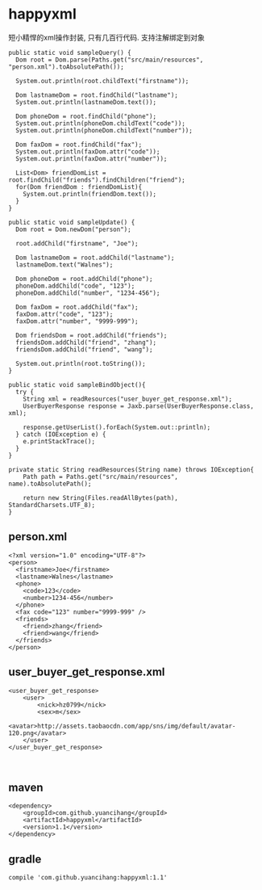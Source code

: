 # happyxml
短小精悍的xml操作封装, 只有几百行代码. 支持注解绑定到对象

    public static void sampleQuery() {
      Dom root = Dom.parse(Paths.get("src/main/resources", "person.xml").toAbsolutePath());

      System.out.println(root.childText("firstname"));

      Dom lastnameDom = root.findChild("lastname");
      System.out.println(lastnameDom.text());

      Dom phoneDom = root.findChild("phone");
      System.out.println(phoneDom.childText("code"));
      System.out.println(phoneDom.childText("number"));

      Dom faxDom = root.findChild("fax");
      System.out.println(faxDom.attr("code"));
      System.out.println(faxDom.attr("number"));

      List<Dom> friendDomList = root.findChild("friends").findChildren("friend");
      for(Dom friendDom : friendDomList){
        System.out.println(friendDom.text());
      }
    }

    public static void sampleUpdate() {
      Dom root = Dom.newDom("person");

      root.addChild("firstname", "Joe");

      Dom lastnameDom = root.addChild("lastname");
      lastnameDom.text("Walnes");

      Dom phoneDom = root.addChild("phone");
      phoneDom.addChild("code", "123");
      phoneDom.addChild("number", "1234-456");

      Dom faxDom = root.addChild("fax");
      faxDom.attr("code", "123");
      faxDom.attr("number", "9999-999");

      Dom friendsDom = root.addChild("friends");
      friendsDom.addChild("friend", "zhang");
      friendsDom.addChild("friend", "wang");

      System.out.println(root.toString());
    }

    public static void sampleBindObject(){
      try {
        String xml = readResources("user_buyer_get_response.xml");
        UserBuyerResponse response = Jaxb.parse(UserBuyerResponse.class, xml);

        response.getUserList().forEach(System.out::println);
      } catch (IOException e) {
        e.printStackTrace();
      }
	}

	private static String readResources(String name) throws IOException{
		Path path = Paths.get("src/main/resources", name).toAbsolutePath();
		
		return new String(Files.readAllBytes(path), StandardCharsets.UTF_8);
	}
  
## person.xml

    <?xml version="1.0" encoding="UTF-8"?>
    <person>
      <firstname>Joe</firstname>
      <lastname>Walnes</lastname>
      <phone>
        <code>123</code>
        <number>1234-456</number>
      </phone>
      <fax code="123" number="9999-999" />
      <friends>
        <friend>zhang</friend>
        <friend>wang</friend>
      </friends>
    </person>
    
## user_buyer_get_response.xml

    <user_buyer_get_response>
        <user>
            <nick>hz0799</nick>
            <sex>m</sex>
            <avatar>http://assets.taobaocdn.com/app/sns/img/default/avatar-120.png</avatar>
        </user>
    </user_buyer_get_response>
    
## maven
	<dependency>
	    <groupId>com.github.yuancihang</groupId>
	    <artifactId>happyxml</artifactId>
	    <version>1.1</version>
	</dependency>
## gradle
	compile 'com.github.yuancihang:happyxml:1.1'
